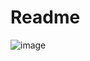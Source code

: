 # Readme

![image](https://github.com/Lccatfc/Readme/assets/90014119/acb23f89-8cbc-4838-bde5-69230f9556da)
